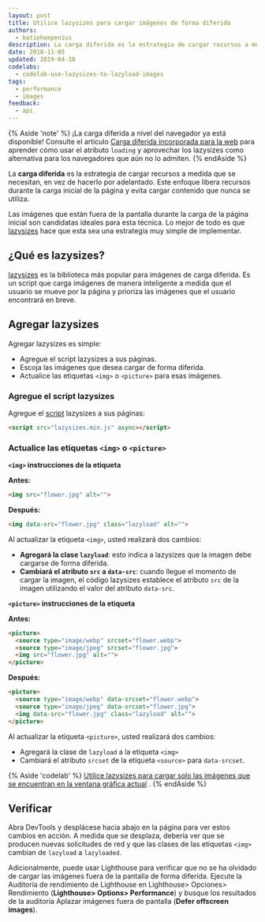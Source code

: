 ```yaml
---
layout: post
title: Utilice lazysizes para cargar imágenes de forma diferida
authors:
  - katiehempenius
description: La carga diferida es la estrategia de cargar recursos a medida que se necesitan, en vez de hacerlo por adelantado. Este enfoque libera recursos durante la carga inicial de la página y evita cargar contenido que nunca se utiliza.
date: 2018-11-05
updated: 2019-04-10
codelabs:
  - codelab-use-lazysizes-to-lazyload-images
tags:
  - performance
  - images
feedback:
  - api
---
```


{% Aside 'note' %} ¡La carga diferida a nivel del navegador ya está disponible! Consulte el artículo [Carga diferida incorporada para la web](/browser-level-image-lazy-loading/) para aprender cómo usar el atributo `loading` y aprovechar los lazysizes como alternativa para los navegadores que aún no lo admiten. {% endAside %}

La **carga diferida** es la estrategia de cargar recursos a medida que se necesitan, en vez de hacerlo por adelantado. Este enfoque libera recursos durante la carga inicial de la página y evita cargar contenido que nunca se utiliza.

Las imágenes que están fuera de la pantalla durante la carga de la página inicial son candidatas ideales para esta técnica. Lo mejor de todo es que [lazysizes](https://github.com/aFarkas/lazysizes) hace que esta sea una estrategia muy simple de implementar.

## ¿Qué es lazysizes?

[lazysizes](https://github.com/aFarkas/lazysizes) es la biblioteca más popular para imágenes de carga diferida. Es un script que carga imágenes de manera inteligente a medida que el usuario se mueve por la página y prioriza las imágenes que el usuario encontrará en breve.

## Agregar lazysizes

Agregar lazysizes es simple:

- Agregue el script lazysizes a sus páginas.
- Escoja las imágenes que desea cargar de forma diferida.
- Actualice las etiquetas `<img>` o `<picture>` para esas imágenes.

### Agregue el script lazysizes

Agregue el [script](https://github.com/aFarkas/lazysizes/blob/gh-pages/lazysizes.min.js) lazysizes a sus páginas:

```html
<script src="lazysizes.min.js" async></script>
```

### Actualice las etiquetas `<img>` o `<picture>`

**`<img>` instrucciones de la etiqueta**

**Antes:**

```html
<img src="flower.jpg" alt="">
```

**Después:**

```html
<img data-src="flower.jpg" class="lazyload" alt="">
```

Al actualizar la etiqueta `<img>`, usted realizará dos cambios:

- **Agregará la clase `lazyload`**: esto indica a lazysizes que la imagen debe cargarse de forma diferida.
- **Cambiará el atributo `src` a `data-src`**: cuando llegue el momento de cargar la imagen, el código lazysizes establece el atributo `src` de la imagen utilizando el valor del atributo `data-src`.

**`<picture>` instrucciones de la etiqueta**

**Antes:**

```html
<picture>
  <source type="image/webp" srcset="flower.webp">
  <source type="image/jpeg" srcset="flower.jpg">
  <img src="flower.jpg" alt="">
</picture>
```

**Después:**

```html
<picture>
  <source type="image/webp" data-srcset="flower.webp">
  <source type="image/jpeg" data-srcset="flower.jpg">
  <img data-src="flower.jpg" class="lazyload" alt="">
</picture>
```

Al actualizar la etiqueta `<picture>`, usted realizará dos cambios:

- Agregará la clase de `lazyload` a la etiqueta `<img>`
- Cambiará el atributo `srcset` de la etiqueta `<source>` para `data-srcset`.

{% Aside 'codelab' %} [Utilice lazysizes para cargar solo las imágenes que se encuentran en la ventana gráfica actual](/codelab-use-lazysizes-to-lazyload-images) . {% endAside %}

## Verificar

Abra DevTools y desplácese hacia abajo en la página para ver estos cambios en acción. A medida que se desplaza, debería ver que se producen nuevas solicitudes de red y que las clases de las etiquetas `<img>` cambian de `lazyload` a `lazyloaded`.

Adicionalmente, puede usar Lighthouse para verificar que no se ha olvidado de cargar las imágenes fuera de la pantalla de forma diferida. Ejecute la Auditoría de rendimiento de Lighthouse en Lighthouse&gt; Opciones&gt; Rendimiento (**Lighthouse&gt; Options&gt; Performance**) y busque los resultados de la auditoría Aplazar imágenes fuera de pantalla (**Defer offscreen images**).
